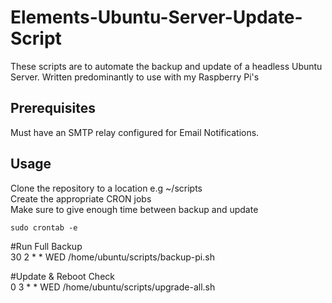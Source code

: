 # Elements-Ubuntu-Server-Update-Script


These scripts are to automate the backup and update of a headless Ubuntu Server. 
Written predominantly to use with my Raspberry Pi's

Prerequisites
----------

Must have an SMTP relay configured for Email Notifications. 


Usage
----------

Clone the repository to a location e.g ~/scripts<br />
Create the appropriate CRON jobs<br />
Make sure to give enough time between backup and update

<code>sudo crontab -e</code>

#Run Full Backup<br />
30 2 * * WED /home/ubuntu/scripts/backup-pi.sh

#Update & Reboot Check<br />
0 3 * * WED /home/ubuntu/scripts/upgrade-all.sh




